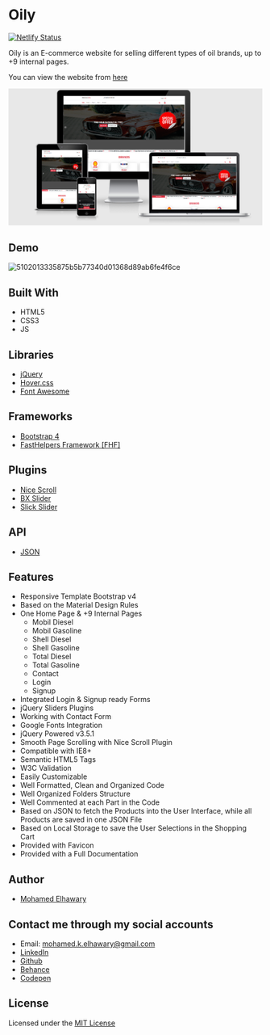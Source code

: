 # Oily

[![Netlify Status](https://api.netlify.com/api/v1/badges/1ef409ff-4e71-4eac-9eca-112f4bd52a34/deploy-status)](https://app.netlify.com/sites/oily/deploys)

Oily is an E-commerce website for selling different types of oil brands, up to +9 internal pages.

You can view the website from [here](https://oily.netlify.app/)

![Screenshot](mockup.png) 
 
## Demo
 
![5102013335875b5b77340d01368d89ab6fe4f6ce](https://user-images.githubusercontent.com/69651552/100522863-a3fbe200-31b4-11eb-89c8-c1ca61671adf.gif)

## Built With

* HTML5
* CSS3
* JS 

## Libraries  

* [jQuery](https://jquery.com/)
* [Hover.css](https://ianlunn.github.io/Hover/)
* [Font Awesome](https://fontawesome.com/)  
  
## Frameworks 

* [Bootstrap 4](https://getbootstrap.com/)
* [FastHelpers Framework [FHF]](https://github.com/Mohamed-Elhawary/fasthelpers-framework-fhf)

## Plugins 

* [Nice Scroll](https://nicescroll.areaaperta.com/)
* [BX Slider](https://bxslider.com/)
* [Slick Slider](https://kenwheeler.github.io/slick/)

## API

* [JSON](https://www.json.org/json-en.html) 

## Features  

* Responsive Template Bootstrap v4
* Based on the Material Design Rules
* One Home Page & +9 Internal Pages
    - Mobil Diesel
    - Mobil Gasoline
    - Shell Diesel
    - Shell Gasoline
    - Total Diesel
    - Total Gasoline
    - Contact
    - Login
    - Signup
* Integrated Login & Signup ready Forms
* jQuery Sliders Plugins 
* Working with Contact Form
* Google Fonts Integration
* jQuery Powered v3.5.1
* Smooth Page Scrolling with Nice Scroll Plugin
* Compatible with IE8+
* Semantic HTML5 Tags
* W3C Validation
* Easily Customizable 
* Well Formatted, Clean and Organized Code
* Well Organized Folders Structure
* Well Commented at each Part in the Code
* Based on JSON to fetch the Products into the User Interface, while all Products are saved in one JSON File
* Based on Local Storage to save the User Selections in the Shopping Cart
* Provided with Favicon
* Provided with a Full Documentation

## Author

* [Mohamed Elhawary](https://www.linkedin.com/in/mohamed-elhawary14/)

## Contact me through my social accounts

* Email: mohamed.k.elhawary@gmail.com
* [LinkedIn](https://www.linkedin.com/in/mohamed-elhawary14/)
* [Github](https://github.com/Mohamed-Elhawary)  
* [Behance](https://www.behance.net/mohamed-elhawary14)
* [Codepen](https://codepen.io/Mohamed-ElHawary) 

## License

Licensed under the [MIT License](LICENSE)
